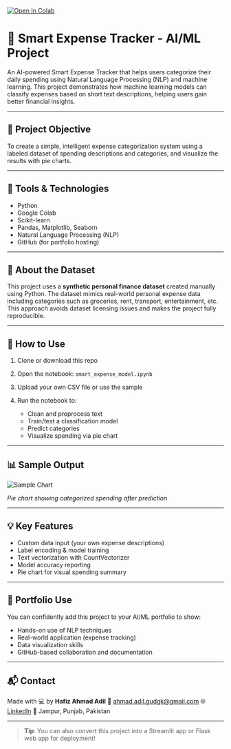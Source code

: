 [![Open In Colab](https://colab.research.google.com/assets/colab-badge.svg)](https://colab.research.google.com/drive/1mO8GaNx6FOpVHWvMIGHKU2bfC06donCP#scrollTo=O1tlG1AOBiOS)

# 💸 Smart Expense Tracker - AI/ML Project

An AI-powered Smart Expense Tracker that helps users categorize their daily spending using Natural Language Processing (NLP) and machine learning. This project demonstrates how machine learning models can classify expenses based on short text descriptions, helping users gain better financial insights.

---

## 🧠 Project Objective

To create a simple, intelligent expense categorization system using a labeled dataset of spending descriptions and categories, and visualize the results with pie charts.

---

## 🔧 Tools & Technologies

* Python
* Google Colab
* Scikit-learn
* Pandas, Matplotlib, Seaborn
* Natural Language Processing (NLP)
* GitHub (for portfolio hosting)

---

## 🧾 About the Dataset

This project uses a **synthetic personal finance dataset** created manually using Python. The dataset mimics real-world personal expense data including categories such as groceries, rent, transport, entertainment, etc. This approach avoids dataset licensing issues and makes the project fully reproducible.

---

## 🚀 How to Use

1. Clone or download this repo
2. Open the notebook: `smart_expense_model.ipynb`
3. Upload your own CSV file or use the sample
4. Run the notebook to:

   * Clean and preprocess text
   * Train/test a classification model
   * Predict categories
   * Visualize spending via pie chart

---

## 📊 Sample Output

![Sample Chart](https://user-images.githubusercontent.com/your-username/sample-pie.png)

*Pie chart showing categorized spending after prediction*

---

## 💡 Key Features

* Custom data input (your own expense descriptions)
* Label encoding & model training
* Text vectorization with CountVectorizer
* Model accuracy reporting
* Pie chart for visual spending summary

---

## 💼 Portfolio Use

You can confidently add this project to your AI/ML portfolio to show:

* Hands-on use of NLP techniques
* Real-world application (expense tracking)
* Data visualization skills
* GitHub-based collaboration and documentation

---

## 📬 Contact

Made with 💻 by **Hafiz Ahmad Adil**
📧 [ahmad.adil.gudgk@gmail.com](mailto:ahmad.adil.gudgk@gmail.com)
🌐 [LinkedIn](https://www.linkedin.com/in/hafizahmadadildurrani)
📍 Jampur, Punjab, Pakistan

---

> **Tip**: You can also convert this project into a Streamlit app or Flask web app for deployment!
